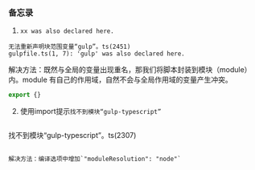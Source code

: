 ### 备忘录

1. `xx was also declared here.`

  ```
  无法重新声明块范围变量“gulp”。ts(2451)
  gulpfile.ts(1, 7): 'gulp' was also declared here.
  ```

  解决方法：既然与全局的变量出现重名，那我们将脚本封装到模块（module）内。module 有自己的作用域，自然不会与全局作用域的变量产生冲突。

  ```ts
  export {}
  ```

2. 使用import提示`找不到模块“gulp-typescript”`

   ```
  找不到模块“gulp-typescript”。ts(2307)
  ```

  解决方法：编译选项中增加`"moduleResolution": "node"`